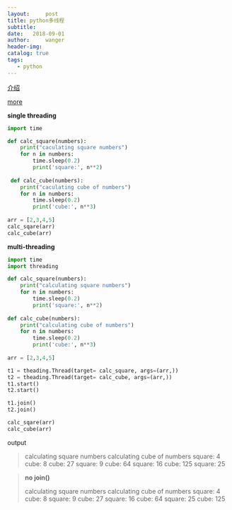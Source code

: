 ```yaml
---
layout:     post
title: python多线程
subtitle:  
date:   2018-09-01
author:     wanger
header-img: 
catalog: true
tags: 
   - python
---
```

[介绍](http://python.jobbole.com/87498/?repeat=w3tc)

[more ](http://python.jobbole.com/86917/)

**single threading**

```python
import time

def calc_square(numbers):
    print("caculating square numbers")
    for n in numbers:
        time.sleep(0.2)
        print('square:', n**2)
    
 def calc_cube(numbers):
    print("caculating cube of numbers")
    for n in numbers:
        time.sleep(0.2)
        print('cube:', n**3)
        
arr = [2,3,4,5]
calc_sqare(arr)
calc_cube(arr)
```

**multi-threading**

```python
import time
import threading

def calc_square(numbers):
    print("calculating square numbers")
    for n in numbers:
        time.sleep(0.2)
        print('square:', n**2)
    
def calc_cube(numbers):
    print("calculating cube of numbers")
    for n in numbers:
        time.sleep(0.2)
        print('cube:', n**3)
        
arr = [2,3,4,5]

t1 = theading.Thread(target= calc_square, args=(arr,))
t2 = theading.Thread(target= calc_cube, args=(arr,))
t1.start()
t2.start()

t1.join()
t2.join()

calc_sqare(arr)
calc_cube(arr)
```

output

> calculating square numbers
> calculating cube of numbers
> square: 4
> cube: 8
> cube: 27
> square: 9
> cube: 64
> square: 16
> cube: 125
> square: 25

>**no join()**
>
>calculating square numbers
>calculating cube of numbers
>square: 4
>cube: 8
>square: 9
>cube: 27
>square: 16
>cube: 64
>square: 25
>cube: 125

